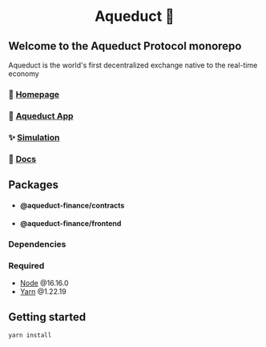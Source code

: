 <h1 align="center">Aqueduct 🌊</h1>

## Welcome to the Aqueduct Protocol monorepo

Aqueduct is the world's first decentralized exchange native to the real-time economy

### 🏡 [Homepage](https://www.aqueduct.fi/)

### 🌊 [Aqueduct App](https://demo.aqueduct.fi/)

### ✨ [Simulation](https://simulation.aqueduct.fi/)

### 📖 [Docs](https://aqueduct-finance.gitbook.io/docs/)

## Packages

-   #### @aqueduct-finance/contracts

-   #### @aqueduct-finance/frontend

### Dependencies

### Required

-   [Node](https://nodejs.org) @16.16.0
-   [Yarn](https://classic.yarnpkg.com/en/docs/getting-started) @1.22.19

## Getting started

```sh
yarn install
```
